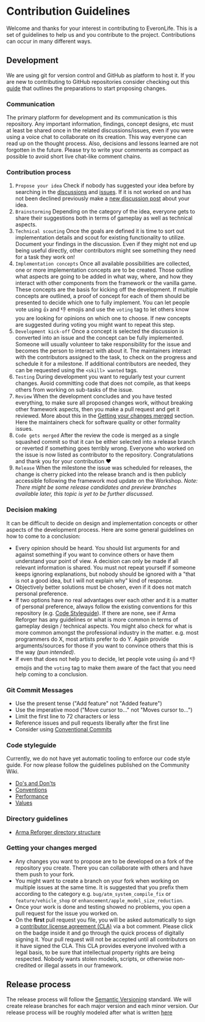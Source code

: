 # Contribution Guidelines

Welcome and thanks for your interest in contributing to EveronLife.
This is a set of guidelines to help us and you contribute to the project.
Contributions can occur in many different ways.

## Development
We are using git for version control and GitHub as platform to host it. If you are new to contributing to GitHub repositories consider checking out this [guide](https://github.com/firstcontributions/first-contributions) that outlines the preparations to start proposing changes.

### Communication
The primary platform for development and its communication is this repository. Any important information, findings, concept designs, etc must at least be shared once in the related discussions/issues, even if you were using a voice chat to collaborate on its creation. This way everyone can read up on the thought process. Also, decisions and lessons learned are not forgotten in the future. Please try to write your comments as compact as possible to avoid short live chat-like comment chains.

### Contribution process
1. `Propose your idea` Check if nobody has suggested your idea before by searching in the [discussions](https://github.com/EveronLife/EveronLife/discussions) and [issues](https://github.com/EveronLife/EveronLife/issues). If it is not worked on and has not been declined previously make a [new discussion post](https://github.com/EveronLife/EveronLife/discussions/new?category=ideas) about your idea.
2. `Brainstorming` Depending on the category of the idea, everyone gets to share their suggestions both in terms of gameplay as well as technical aspects.
3. `Technical scouting` Once the goals are defined it is time to sort out implementation details and scout for existing functionality to utilize. Document your findings in the discussion. Even if they might not end up being useful directly, other contributors might see something they need for a task they work on!
4. `Implementation concepts` Once all available possibilities are collected, one or more implementation concepts are to be created. Those outline what aspects are going to be added in what way, where, and how they interact with other components from the framework or the vanilla game. These concepts are the basis for kicking off the development. If multiple concepts are outlined, a proof of concept for each of them should be presented to decide which one to fully implement. You can let people vote using 👍 and 👎 emojis and use the `voting` tag to let others know you are looking for opinions on which one to choose. If new concepts are suggested during voting you might want to repeat this step. 
6. `Development kick-off` Once a concept is selected the discussion is converted into an issue and the concept can be fully implemented. Someone will usually volunteer to take responsibility for the issue and becomes the person to interact with about it. The maintainers interact with the contributors assigned to the task, to check on the progress and schedule it for a milestone. If additional contributors are needed, they can be requested using the `<skill> wanted` tags.
7. `Testing` During development you want to regularly test your current changes. Avoid committing code that does not compile, as that keeps others from working on sub-tasks of the issue.
8. `Review` When the development concludes and you have tested everything, to make sure all proposed changes work, without breaking other framework aspects, then you make a pull request and get it reviewed. More about this in the [Getting your changes merged](#changes_merged) section. Here the maintainers check for software quality or other formality issues.
9. `Code gets merged` After the review the code is merged as a single squashed commit so that it can be either selected into a release branch or reverted if something goes terribly wrong. Everyone who worked on the issue is now listed as contributor to the repository. Congratulations and thank you for your contribution ❤️
10. `Release` When the milestone the issue was scheduled for releases, the change is cherry picked into the release branch and is then publicly accessible following the framework mod update on the Workshop. *Note: There might be some release candidates and preview branches available later, this topic is yet to be further discussed.*

### Decision making
It can be difficult to decide on design and implementation concepts or other aspects of the development process. Here are some general guidelines on how to come to a conclusion:
- Every opinion should be heard. You should list arguments for and against something if you want to convince others or have them understand your point of view. A decision can only be made if all relevant information is shared. You must not repeat yourself if someone keeps ignoring explanations, but nobody should be ignored with a "that is not a good idea, but I will not explain why" kind of response.
- Objectively better solutions must be chosen, even if it does not match personal preference. 
- If two options have no real advantages over each other and it is a matter of personal preference, always follow the existing conventions for this repository (e.g. [Code Styleguide](#code_guidelines)). If there are none, see if Arma Reforger has any guidelines or what is more common in terms of gameplay design / technical aspects. You might also check for what is more common amongst the professional industry in the matter. e.g. most programmers do X, most artists prefer to do Y. Again provide arguments/sources for those if you want to convince others that this is the way *(pun intended)*. 
- If even that does not help you to decide, let people vote using 👍 and 👎 emojis and the `voting` tag to make them aware of the fact that you need help coming to a conclusion.

### Git Commit Messages
* Use the present tense ("Add feature" not "Added feature")
* Use the imperative mood ("Move cursor to..." not "Moves cursor to...")
* Limit the first line to 72 characters or less
* Reference issues and pull requests liberally after the first line
* Consider using [Conventional Commits](https://www.conventionalcommits.org/en/v1.0.0/)

### <a name="code_guidelines"></a> Code styleguide
Currently, we do not have yet automatic tooling to enforce our code style guide. For now please follow the guidelines published on the Community Wiki.
* [Do's and Don'ts](https://community.bistudio.com/wiki/Arma_Reforger:Scripting:_Do%27s_and_Don%27ts)
* [Conventions](https://community.bistudio.com/wiki/Arma_Reforger:Scripting:_Conventions)
* [Performance](https://community.bistudio.com/wiki/Arma_Reforger:Scripting:_Performance)
* [Values](https://community.bistudio.com/wiki/Arma_Reforger:Scripting:_Values)

### Directory guidelines
* [Arma Reforger directory structure](https://community.bistudio.com/wiki/Arma_Reforger:Directory_Structure)

### <a name="changes_merged"></a> Getting your changes merged
- Any changes you want to propose are to be developed on a fork of the repository you create. There you can collaborate with others and have them push to your fork. 
- You might want to create a branch on your fork when working on multiple issues at the same time. It is suggested that you prefix them according to the category e.g. `bug/atm_system_compile_fix` or `feature/vehicle_shop` or `enhancement/apple_model_size_reduction`.
- Once your work is done and testing showed no problems, you open a pull request for the issue you worked on.
- On the **first** pull request you file, you will be asked automatically to sign a [contributor license agreement (CLA)](https://en.wikipedia.org/wiki/Contributor_License_Agreement) via a bot comment. Please click on the badge inside it and go through the quick process of digitally signing it. Your pull request will not be accepted until all contributors on it have signed the CLA.
This CLA provides everyone involved with a legal basis, to be sure that intellectual property rights are being respected. Nobody wants stolen models, scripts, or otherwise non-credited or illegal assets in our framework.

## Release process
The release process will follow the [Semantic Versioning](https://semver.org/) standard. We will create release branches for each major version and each minor version. Our release process will be roughly modeled after what is written [here](https://trunkbaseddevelopment.com/branch-for-release/)
